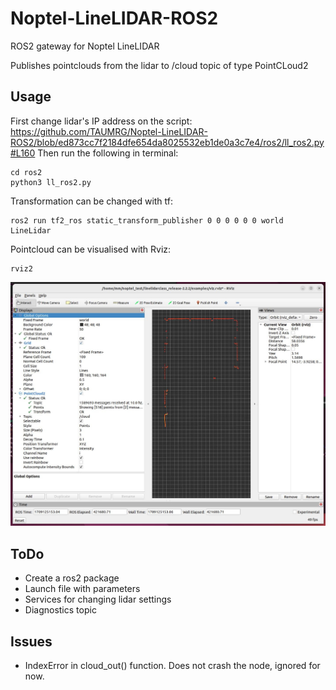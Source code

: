 # Noptel-LineLIDAR-ROS2
ROS2 gateway for Noptel LineLIDAR

Publishes pointclouds from the lidar to /cloud topic of type PointCLoud2
## Usage
First change lidar's IP address on the script:
https://github.com/TAUMRG/Noptel-LineLIDAR-ROS2/blob/ed873cc7f2184dfe654da8025532eb1de0a3c7e4/ros2/ll_ros2.py#L160
Then run the following in terminal:
```
cd ros2
python3 ll_ros2.py
```

Transformation can be changed with tf:
```
ros2 run tf2_ros static_transform_publisher 0 0 0 0 0 0 world LineLidar
```

Pointcloud can be visualised with Rviz:
```
rviz2
```
![alt text](Rviz.jpeg "Logo Title")

## ToDo

* Create a ros2 package
* Launch file with parameters
* Services for changing lidar settings
* Diagnostics topic

## Issues

* IndexError in cloud_out() function. Does not crash the node, ignored for now.
